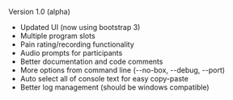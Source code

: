 


Version 1.0 (alpha)

- Updated UI (now using bootstrap 3)
- Multiple program slots
- Pain rating/recording functionality
- Audio prompts for participants
- Better documentation and code comments
- More options from command line (--no-box, --debug, --port)
- Auto select all of console text for easy copy-paste
- Better log management (should be windows compatible)


